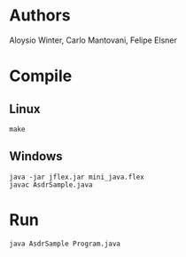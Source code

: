 # Authors
Aloysio Winter, Carlo Mantovani, Felipe Elsner

# Compile

## Linux
	make
## Windows
	java -jar jflex.jar mini_java.flex
	javac AsdrSample.java

# Run
	java AsdrSample Program.java
	
	
